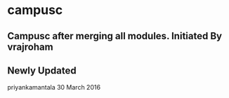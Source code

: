 # campusc
Campusc after merging all modules. Initiated By vrajroham
-

Newly Updated
-
priyankamantala 30 March 2016